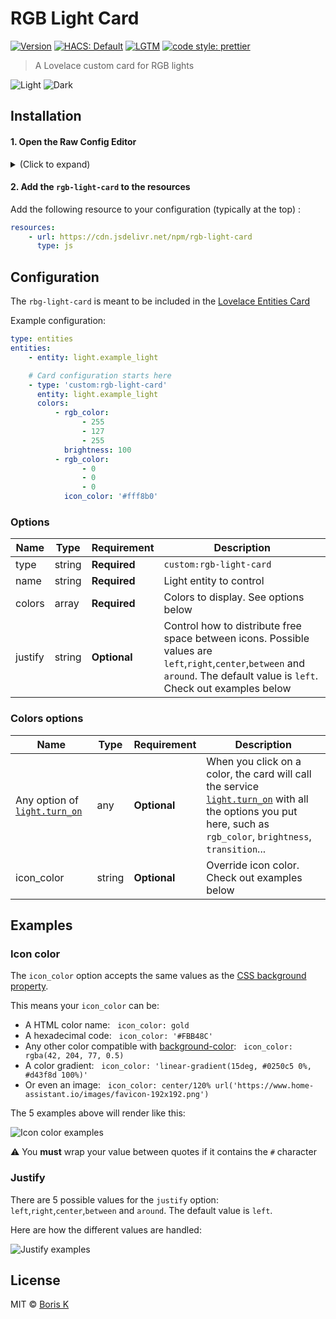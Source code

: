 # RGB Light Card

[![Version][version-src]][version-href]
[![HACS: Default][hacs-src]][hacs-href]
[![LGTM][lgtm-src]][lgtm-href]
[![code style: prettier][code-style-src]][code-style-href]

> A Lovelace custom card for RGB lights

![Light](https://github.com/bokub/rgb-light-card/raw/images/light.png)
![Dark](https://github.com/bokub/rgb-light-card/raw/images/dark.png)

## Installation

#### 1. Open the Raw Config Editor

<details><summary>(Click to expand)</summary>

1. Go to your Lovelace view

2. Click on the three dots menu (top-right) and click on _Configure UI_.

3. Click in the three dots menu again and click on _Raw config editor_.

</details>

#### 2. Add the `rgb-light-card` to the resources

Add the following resource to your configuration (typically at the top) :

```yaml
resources:
    - url: https://cdn.jsdelivr.net/npm/rgb-light-card
      type: js
```

## Configuration

The `rbg-light-card` is meant to be included in the [Lovelace Entities Card](https://www.home-assistant.io/lovelace/entities/)

Example configuration:

```yaml
type: entities
entities:
    - entity: light.example_light

    # Card configuration starts here
    - type: 'custom:rgb-light-card'
      entity: light.example_light
      colors:
          - rgb_color:
                - 255
                - 127
                - 255
            brightness: 100
          - rgb_color:
                - 0
                - 0
                - 0
            icon_color: '#fff8b0'
```

### Options

| Name    | Type   | Requirement  | Description                                                                                                                                                                   |
| ------- | ------ | ------------ | ----------------------------------------------------------------------------------------------------------------------------------------------------------------------------- |
| type    | string | **Required** | `custom:rgb-light-card`                                                                                                                                                       |
| name    | string | **Required** | Light entity to control                                                                                                                                                       |
| colors  | array  | **Required** | Colors to display. See options below                                                                                                                                          |
| justify | string | **Optional** | Control how to distribute free space between icons. Possible values are `left`,`right`,`center`,`between` and `around`. The default value is `left`. Check out examples below |

### Colors options

| Name                                                                                                    | Type   | Requirement  | Description                                                                                                                                                                                                                               |
| ------------------------------------------------------------------------------------------------------- | ------ | ------------ | ----------------------------------------------------------------------------------------------------------------------------------------------------------------------------------------------------------------------------------------- |
| Any option of [`light.turn_on`](https://www.home-assistant.io/integrations/light/#service-lightturn_on) | any    | **Optional** | When you click on a color, the card will call the service [`light.turn_on`](https://www.home-assistant.io/integrations/light/#service-lightturn_on) with all the options you put here, such as `rgb_color`, `brightness`, `transition`... |
| icon_color                                                                                              | string | **Optional** | Override icon color. Check out examples below                                                                                                                                                                                             |

## Examples

### Icon color

The `icon_color` option accepts the same values as the [CSS background property](https://developer.mozilla.org/docs/Web/CSS/background).

This means your `icon_color` can be:

-   A HTML color name: &nbsp; `icon_color: gold`
-   A hexadecimal code: &nbsp; `icon_color: '#FBB48C'`
-   Any other color compatible with [background-color](https://developer.mozilla.org/docs/Web/CSS/background-color): &nbsp; `icon_color: rgba(42, 204, 77, 0.5)`
-   A color gradient: &nbsp; `icon_color: 'linear-gradient(15deg, #0250c5 0%, #d43f8d 100%)'`
-   Or even an image: &nbsp; `icon_color: center/120% url('https://www.home-assistant.io/images/favicon-192x192.png')`

The 5 examples above will render like this:

![Icon color examples](https://github.com/bokub/rgb-light-card/raw/images/icon_color_examples.png)

⚠️ You **must** wrap your value between quotes if it contains the `#` character

### Justify

There are 5 possible values for the `justify` option: `left`,`right`,`center`,`between` and `around`. The default value is `left`.

Here are how the different values are handled:

![Justify examples](https://github.com/bokub/rgb-light-card/raw/images/justify_examples.png)

## License

MIT © [Boris K](https://github.com/bokub)

[version-src]: https://runkit.io/bokub/npm-version/branches/master/rgb-light-card?style=flat
[code-style-src]: https://flat.badgen.net/badge/code%20style/prettier/ff69b4
[hacs-src]: https://flat.badgen.net/badge/HACS/default/orange
[lgtm-src]: https://flat.badgen.net/lgtm/grade/g/bokub/rgb-light-card

[version-href]: https://www.npmjs.com/package/rgb-light-card
[code-style-href]: https://github.com/prettier/prettier
[hacs-href]: https://github.com/custom-components/hacs
[lgtm-href]: https://lgtm.com/projects/g/bokub/rgb-light-card
